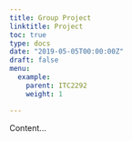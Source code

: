 ```yaml
---
title: Group Project
linktitle: Project
toc: true
type: docs
date: "2019-05-05T00:00:00Z"
draft: false
menu:
  example:
    parent: ITC2292
    weight: 1

---
```


Content...
